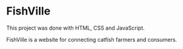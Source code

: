 # FishVille

This project was done with HTML, CSS and JavaScript.

FishVille is a website for connecting catfish farmers and consumers.
